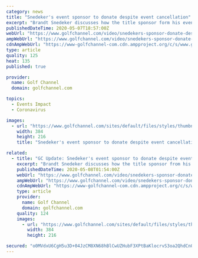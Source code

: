 ```yaml
---
category: news
title: "Snedeker's event sponsor to donate despite event cancellation"
excerpt: "Brandt Snedeker discusses how the title sponsor form his event on the Korn Ferry Tour will donate despite the event being cancelled due to Covid-19."
publishedDateTime: 2020-05-07T18:57:00Z
webUrl: "https://www.golfchannel.com/video/snedekers-sponsor-donate-despite-event-cancellation"
ampWebUrl: "https://www.golfchannel.com/video/snedekers-sponsor-donate-despite-event-cancellation?amp"
cdnAmpWebUrl: "https://www-golfchannel-com.cdn.ampproject.org/c/s/www.golfchannel.com/video/snedekers-sponsor-donate-despite-event-cancellation?amp"
type: article
quality: 125
heat: 135
published: true

provider:
  name: Golf Channel
  domain: golfchannel.com

topics:
  - Events Impact
  - Coronavirus

images:
  - url: "https://www.golfchannel.com/sites/default/files/styles/thumbnail/public/mpx/thumbnail/brandt_snedeker_philanthophy_050720.jpg?itok=eWZv8rz5"
    width: 384
    height: 216
    title: "Snedeker's event sponsor to donate despite event cancellation"

related:
  - title: "GC Update: Snedeker's event sponsor to donate despite event cancellation."
    excerpt: "Brandt Snedeker discusses how the title sponsor from his event on the Korn Ferry Tour will donate despite the event being canceled due to COVID-19."
    publishedDateTime: 2020-05-08T01:54:00Z
    webUrl: "https://www.golfchannel.com/video/snedekers-sponsor-donate-despite-event-cancellation"
    ampWebUrl: "https://www.golfchannel.com/video/snedekers-sponsor-donate-despite-event-cancellation?amp"
    cdnAmpWebUrl: "https://www-golfchannel-com.cdn.ampproject.org/c/s/www.golfchannel.com/video/snedekers-sponsor-donate-despite-event-cancellation?amp"
    type: article
    provider:
      name: Golf Channel
      domain: golfchannel.com
    quality: 124
    images:
      - url: "https://www.golfchannel.com/sites/default/files/styles/thumbnail/public/mpx/thumbnail/brandt_snedeker_philanthophy_050720.jpg?itok=eWZv8rz5"
        width: 384
        height: 216

secured: "o0MVdxU6CgH5u3D+04JzCM8XN68hBlCwUZHubF3XPtBaKlocrvS3oa2QhdCnOSNGq2t5TCae0SDyXjugPwZsiKALwzuk3XC19lIl5qDw1IjPLC1SXfTXnwOnZOiWbB/fAO5YkdPbGdiVK76+V3CZWUZIwbE2hW/suc0Re/HFBnOkht9GNElHl+zpNqB9BbQmYcyyN5rsbb66cFYnY04XFXBYfIKFB3PbcB7RazxuT1EizIdKGhjqDDh4oTNaNdHOp223UAqTiB7PwMSnxNkv2mPUkROZksokNwvuvd1ymsyXoyAcSTgUYioyVsk0TkaB2be3xiH4rQL99ybMjJbMx2ul1J4Ge8/cvKylOhu0IN23t80alpMjxZ4lntA4zjX01lX6W1RcDpZs8G0FFJnA12gd3r1xZr2BN0cwIQbRyU/0s3WZA/7ji2z/XcfLx5ACRARU38tBgYMze0btdjyfEIjwveOr882nHR3gvsTAVF8=;OYALklVMdQfegzaA5leb3A=="
---
```


